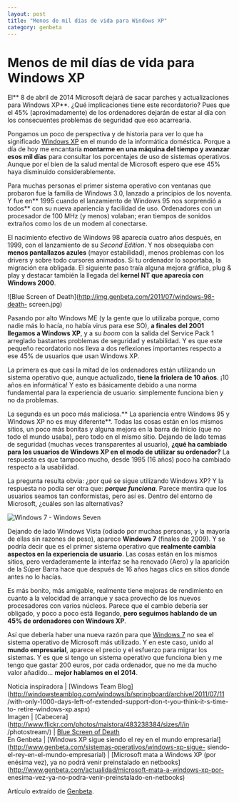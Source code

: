 ```yaml
---
layout: post
title: "Menos de mil días de vida para Windows XP"
category: genbeta
---
```


# Menos de mil días de vida para Windows XP

El** 8 de abril de 2014 Microsoft dejará de sacar parches y actualizaciones
para Windows XP**. ¿Qué implicaciones tiene este recordatorio? Pues que el 45%
(aproximadamente) de los ordenadores dejarán de estar al día con los
consecuentes problemas de seguridad que eso acarrearía.

Pongamos un poco de perspectiva y de historia para ver lo que ha significado
[Windows XP](http://www.genbeta.com/productos/sistemas-operativos/windows-xp)
en el mundo de la informática doméstica. Porque a día de hoy me encantaría
**montarme en una máquina del tiempo y avanzar esos mil días** para consultar
los porcentajes de uso de sistemas operativos. Aunque por el bien de la salud
mental de Microsoft espero que ese 45% haya disminuido considerablemente.  
  
Para muchas personas el primer sistema operativo con ventanas que probaron fue
la familia de Windows 3.0, lanzado a principios de los noventa. Y fue en**
1995 cuando el lanzamiento de Windows 95 nos sorprendió a todos** con su nueva
apariencia y facilidad de uso. Ordenadores con un procesador de 100 MHz (y
menos) volaban; eran tiempos de sonidos extraños como los de un modem al
conectarse.

El nacimiento efectivo de Windows 98 aparecía cuatro años después, en 1999,
con el lanzamiento de su _Second Edition_. Y nos obsequiaba con **menos
pantallazos azules** (mayor estabilidad), menos problemas con los drivers y
sobre todo cursores animados. Si tu ordenador lo soportaba, la migración era
obligada. El siguiente paso traía alguna mejora gráfica, plug & play y
destacar también la llegada del **kernel NT que aparecía con Windows 2000**.

![Blue Screen of Death](http://img.genbeta.com/2011/07/windows-98-death-
screen.jpg)

Pasando por alto Windows ME (y la gente que lo utilizaba porque, como nadie
más lo hacía, no había virus para ese SO), **a finales del 2001 llegamos a
Windows XP**, y a su _boom_ con la salida del Service Pack 1 arreglado
bastantes problemas de seguridad y estabilidad. Y es que este pequeño
recordatorio nos lleva a dos reflexiones importantes respecto a ese 45% de
usuarios que usan Windows XP.

La primera es que casi la mitad de los ordenadores están utilizando un sistema
operativo que, aunque actualizado, **tiene la friolera de 10 años**. ¡10 años
en informática! Y esto es básicamente debido a una norma fundamental para la
experiencia de usuario: simplemente funciona bien y no da problemas.

La segunda es un poco más maliciosa.** La apariencia entre Windows 95 y
Windows XP no es muy diferente**. Todas las cosas están en los mismos sitios,
un poco más bonitas y alguna mejora en la barra de Inicio (que no todo el
mundo usaba), pero todo en el mismo sitio. Dejando de lado temas de seguridad
(muchas veces transparentes al usuario), **¿qué ha cambiado para los usuarios
de Windows XP en el modo de utilizar su ordenador?** La respuesta es que
tampoco mucho, desde 1995 (16 años) poco ha cambiado respecto a la usabilidad.

La pregunta resulta obvia: ¿por qué se sigue utilizando Windows XP? Y la
respuesta no podía ser otra que: **_porque funciona_**. Parece mentira que los
usuarios seamos tan conformistas, pero así es. Dentro del entorno de
Microsoft, ¿cuáles son las alternativas?

![Windows 7 - Windows Seven](http://img.genbeta.com/2011/07/windows-7.jpg)

Dejando de lado Windows Vista (odiado por muchas personas, y la mayoría de
ellas sin razones de peso), aparece **Windows 7** (finales de 2009). Y se
podría decir que es el primer sistema operativo que **realmente cambia
aspectos en la experiencia de usuario**. Las cosas están en los mismos sitios,
pero verdaderamente la interfaz se ha renovado (Aero) y la aparición de la
Súper Barra hace que después de 16 años hagas clics en sitios donde antes no
lo hacías.

Es más bonito, más amigable, realmente tiene mejoras de rendimiento en cuanto
a la velocidad de arranque y saca provecho de los nuevos procesadores con
varios núcleos. Parece que el cambio debería ser obligado, y poco a poco está
llegando, **pero seguimos hablando de un 45% de ordenadores con Windows XP**.

Así que debería haber una nueva razón para que [Windows
7](http://www.genbeta.com/productos/sistemas-operativos/windows-7) no sea el
sistema operativo de Microsoft más utilizado. Y en este caso, unido al **mundo
empresarial**, aparece el precio y el esfuerzo para migrar los sistemas. Y es
que si tengo un sistema operativo que funciona bien y me tengo que gastar 200
euros, por cada ordenador, que no me da mucho valor añadido… **mejor hablamos
en el 2014**.

Noticia inspiradora | [Windows Team
Blog](http://windowsteamblog.com/windows/b/springboard/archive/2011/07/11
/with-only-1000-days-left-of-extended-support-don-t-you-think-it-s-time-to-
retire-windows-xp.aspx)  
Imagen | [Cabecera](http://www.flickr.com/photos/maistora/483238384/sizes/l/in
/photostream/) | [Blue Screen of
Death](http://www.flickr.com/photos/mager/2204600382/)  
En Genbeta | [Windows XP sigue siendo el rey en el mundo
empresarial](http://www.genbeta.com/sistemas-operativos/windows-xp-sigue-
siendo-el-rey-en-el-mundo-empresarial) | [Microsoft mata a Windows XP (por
enésima vez), ya no podrá venir preinstalado en
netbooks](http://www.genbeta.com/actualidad/microsoft-mata-a-windows-xp-por-
enesima-vez-ya-no-podra-venir-preinstalado-en-netbooks)

Artículo extraído de [Genbeta](http://www.genbeta.com).